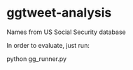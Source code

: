 # ggtweet-analysis


Names from US Social Security database

In order to evaluate, just run:

python gg_runner.py